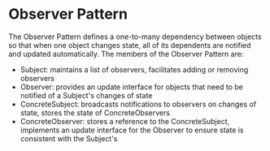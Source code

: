 # Observer Pattern
The Observer Pattern defines a one-to-many dependency between objects so that when one object changes state, all of its dependents are notified and updated automatically.
The members of the Observer Pattern are:
- Subject: maintains a list of observers, facilitates adding or removing observers
- Observer: provides an update interface for objects that need to be notified of a Subject's changes of state
- ConcreteSubject: broadcasts notifications to observers on changes of state, stores the state of ConcreteObservers
- ConcreteObserver: stores a reference to the ConcreteSubject, implements an update interface for the Observer to ensure state is consistent with the Subject's
